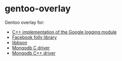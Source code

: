 gentoo-overlay
==============

Gentoo overlay for:
 * [C++ implementation of the Google logging module](https://github.com/google/glog)
 * [Facebook folly library](https://github.com/facebook/folly)
 * [libbson](https://github.com/mongodb/libbson)
 * [Mongodb C driver](https://github.com/mongodb/mongo-c-driver)
 * [Mongodb C++ driver](https://github.com/mongodb/mongo-cxx-driver)
